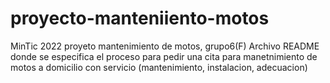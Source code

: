 # proyecto-manteniiento-motos
MinTic 2022 proyeto mantenimiento de motos, grupo6(F)
Archivo README donde se especifica el proceso para pedir una cita para manetnimiento de motos a domicilio con servicio (mantenimiento, instalacion, adecuacion)
